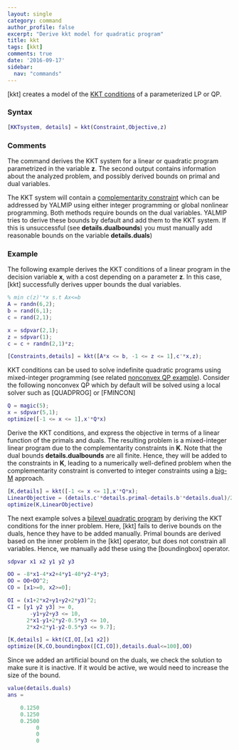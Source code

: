 ```yaml
---
layout: single
category: command
author_profile: false
excerpt: "Derive kkt model for quadratic program"
title: kkt
tags: [kkt]
comments: true
date: '2016-09-17'
sidebar:
  nav: "commands"
---
```


[kkt] creates a model of the [KKT conditions](http://en.wikipedia.org/wiki/Karush%E2%80%93Kuhn%E2%80%93Tucker_conditions) of a parameterized LP or QP.

### Syntax

````matlab
[KKTsystem, details] = kkt(Constraint,Objective,z)
````

### Comments

The command derives the KKT system for a linear or quadratic program parametrized in the variable **z**. The second output contains information about the analyzed problem, and possibly derived bounds on primal and dual variables.

The KKT system will contain a [complementarity constraint](/commands.complements/) which can be addressed by YALMIP using either integer programming or global nonlinear programming. Both methods require bounds on the dual variables. YALMIP tries to derive these bounds by default and add them to the KKT system. If this is unsuccessful (see **details.dualbounds**) you must manually add reasonable bounds on the variable **details.duals**)


### Example

The following example derives the KKT conditions of a linear program in the decision variable **x**, with a cost depending on a parameter **z**. In this case, [kkt] successfully derives upper bounds the dual variables.

````matlab
% min c(z)'*x s.t Ax<=b
A = randn(6,2);
b = rand(6,1);
c = rand(2,1);

x = sdpvar(2,1);
z = sdpvar(1);
c = c + randn(2,1)*z;

[Constraints,details] = kkt([A*x <= b, -1 <= z <= 1],c'*x,z);
````

KKT conditions can be used to solve indefinite quadratic programs using mixed-integer programming (see related [nonconvex QP example](/example/nonconvexqp)). Consider the following nonconvex QP which by default will be solved using a local solver such as [QUADPROG] or [FMINCON]

````matlab
Q = magic(5);
x = sdpvar(5,1);
optimize([-1 <= x <= 1],x'*Q*x)
````
Derive the KKT conditions, and express the objective in terms of a linear function of the primals and duals. The resulting problem is a mixed-integer linear program due to the complementarity constraints in **K**. Note that the dual bounds **details.dualbounds** are all finite. Hence, they will be added to the constraints in **K**, leading to a numerically well-defined problem when the complementarity constraint is converted to integer constraints using a [big-M](/tutorial/bigmandconvexhulls) approach.

````matlab
[K,details] = kkt([-1 <= x <= 1],x'*Q*x);
LinearObjective = (details.c'*details.primal-details.b'*details.dual)/2;
optimize(K,LinearObjective)
````

The next example solves a  [bilevel quadratic program](/tutorial/bilevelprogramming) by deriving the KKT conditions for the inner problem. Here, [kkt] fails to derive bounds on the duals, hence they have to be added manually. Primal bounds are derived based on the inner problem in the [kkt] operator, but does not constrain all variables. Hence, we manually add these using the [boundingbox] operator.

````matlab
sdpvar x1 x2 y1 y2 y3

OO = -8*x1-4*x2+4*y1-40*y2-4*y3;
OO = OO+OO^2;
CO = [x1>=0, x2>=0];

OI = (x1+2*x2+y1+y2+2*y3)^2;
CI = [y1 y2 y3] >= 0,
       -y1+y2+y3 <= 10,
      2*x1-y1+2*y2-0.5*y3 <= 10,
      2*x2+2*y1-y2-0.5*y3 <= 9.7];

[K,details] = kkt(CI,OI,[x1 x2])
optimize([K,CO,boundingbox([CI,CO]),details.dual<=100],OO)
````

Since we added an artificial bound on the duals, we check the solution to make sure it is inactive. If it would be active, we would need to increase the size of the bound.

````matlab
value(details.duals)
ans =

    0.1250
    0.1250
    0.2500
         0
         0
         0
````
